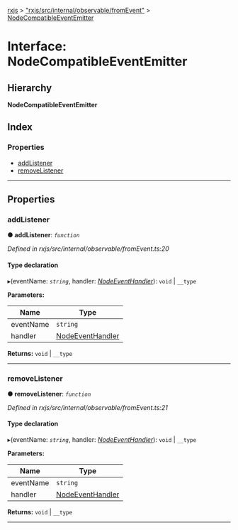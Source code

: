 [rxjs](../README.md) > ["rxjs/src/internal/observable/fromEvent"](../modules/_rxjs_src_internal_observable_fromevent_.md) > [NodeCompatibleEventEmitter](../interfaces/_rxjs_src_internal_observable_fromevent_.nodecompatibleeventemitter.md)

# Interface: NodeCompatibleEventEmitter

## Hierarchy

**NodeCompatibleEventEmitter**

## Index

### Properties

* [addListener](_rxjs_src_internal_observable_fromevent_.nodecompatibleeventemitter.md#addlistener)
* [removeListener](_rxjs_src_internal_observable_fromevent_.nodecompatibleeventemitter.md#removelistener)

---

## Properties

<a id="addlistener"></a>

###  addListener

**● addListener**: *`function`*

*Defined in rxjs/src/internal/observable/fromEvent.ts:20*

#### Type declaration
▸(eventName: *`string`*, handler: *[NodeEventHandler](../modules/_rxjs_src_internal_observable_fromevent_.md#nodeeventhandler)*): `void` \| `__type`

**Parameters:**

| Name | Type |
| ------ | ------ |
| eventName | `string` |
| handler | [NodeEventHandler](../modules/_rxjs_src_internal_observable_fromevent_.md#nodeeventhandler) |

**Returns:** `void` \| `__type`

___
<a id="removelistener"></a>

###  removeListener

**● removeListener**: *`function`*

*Defined in rxjs/src/internal/observable/fromEvent.ts:21*

#### Type declaration
▸(eventName: *`string`*, handler: *[NodeEventHandler](../modules/_rxjs_src_internal_observable_fromevent_.md#nodeeventhandler)*): `void` \| `__type`

**Parameters:**

| Name | Type |
| ------ | ------ |
| eventName | `string` |
| handler | [NodeEventHandler](../modules/_rxjs_src_internal_observable_fromevent_.md#nodeeventhandler) |

**Returns:** `void` \| `__type`

___

